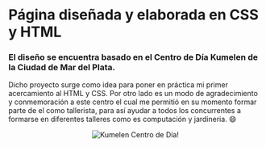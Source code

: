 # Página diseñada y elaborada en CSS y HTML
### El diseño se encuentra basado en el Centro de Día Kumelen de la Ciudad de Mar del Plata.

<p>Dicho proyecto surge como idea para poner en práctica mi primer acercamiento al HTML y CSS.
Por otro lado es un modo de agradecimiento y conmemoración a este centro el cual me permitió en su momento formar parte de el como tallerista, para así ayudar a todos los concurrentes a formarse en diferentes talleres como es computación y jardineria.
😄</p>

<p align="center">
  <img src="https://i.pinimg.com/280x280_RS/93/51/76/935176a5d3908ed9e85bc458ae2d0307.jpg" alt="Kumelen Centro de Día!">
</p>

